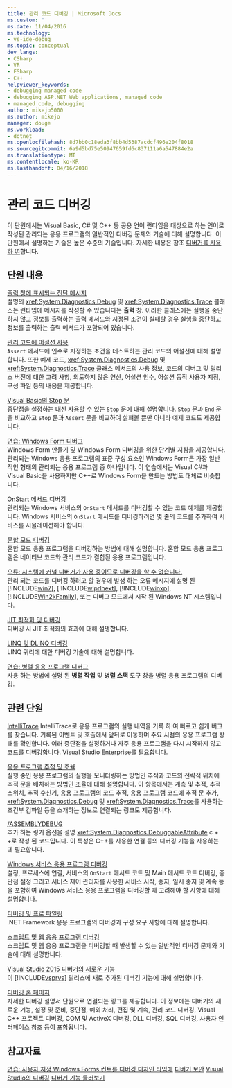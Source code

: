 ```yaml
---
title: 관리 코드 디버깅 | Microsoft Docs
ms.custom: ''
ms.date: 11/04/2016
ms.technology:
- vs-ide-debug
ms.topic: conceptual
dev_langs:
- CSharp
- VB
- FSharp
- C++
helpviewer_keywords:
- debugging managed code
- debugging ASP.NET Web applications, managed code
- managed code, debugging
author: mikejo5000
ms.author: mikejo
manager: douge
ms.workload:
- dotnet
ms.openlocfilehash: 8d7bb0c18eda3f8bb4d5387acdcf496e204f8018
ms.sourcegitcommit: 6a9d5bd75e50947659fd6c837111a6a547884e2a
ms.translationtype: MT
ms.contentlocale: ko-KR
ms.lasthandoff: 04/16/2018
---
```

# <a name="debugging-managed-code"></a>관리 코드 디버깅

이 단원에서는 Visual Basic, C# 및 C++ 등 공용 언어 런타임을 대상으로 하는 언어로 작성된 관리되는 응용 프로그램의 일반적인 디버깅 문제와 기술에 대해 설명합니다. 이 단원에서 설명하는 기술은 높은 수준의 기술입니다. 자세한 내용은 참조 [디버거를 사용 하 여](../debugger/debugger-basics.md)합니다.

## <a name="in-this-section"></a>단원 내용

[출력 창에 표시되는 진단 메시지](../debugger/diagnostic-messages-in-the-output-window.md)  
설명의 <xref:System.Diagnostics.Debug> 및 <xref:System.Diagnostics.Trace> 클래스는 런타임에 메시지를 작성할 수 있습니다는 **출력** 창. 이러한 클래스에는 실행을 중단하지 않고 정보를 출력하는 출력 메서드와 지정된 조건이 실패할 경우 실행을 중단하고 정보를 출력하는 출력 메서드가 포함되어 있습니다.

[관리 코드에 어설션 사용](../debugger/assertions-in-managed-code.md)  
`Assert` 메서드에 인수로 지정하는 조건을 테스트하는 관리 코드의 어설션에 대해 설명합니다. 또한 예제 코드, <xref:System.Diagnostics.Debug> 및 <xref:System.Diagnostics.Trace> 클래스 메서드의 사용 정보, 코드의 디버그 및 릴리스 버전에 대한 고려 사항, 의도하지 않은 연산, 어설션 인수, 어설션 동작 사용자 지정, 구성 파일 등의 내용을 제공합니다.

[Visual Basic의 Stop 문](../debugger/stop-statements-in-visual-basic.md)  
중단점을 설정하는 대신 사용할 수 있는 `Stop` 문에 대해 설명합니다. `Stop` 문과 `End` 문을 비교하고 `Stop` 문과 `Assert` 문을 비교하여 살펴볼 뿐만 아니라 예제 코드도 제공합니다.

[연습: Windows Form 디버그](../debugger/walkthrough-debugging-a-windows-form.md)  
Windows Form 만들기 및 Windows Form 디버깅을 위한 단계별 지침을 제공합니다. 관리되는 Windows 응용 프로그램의 표준 구성 요소인 Windows Form은 가장 일반적인 형태의 관리되는 응용 프로그램 중 하나입니다. 이 연습에서는 Visual C#과 Visual Basic을 사용하지만 C++로 Windows Form을 만드는 방법도 대체로 비슷합니다.

[OnStart 메서드 디버깅](../debugger/how-to-debug-the-onstart-method.md)  
관리되는 Windows 서비스의 `OnStart` 메서드를 디버깅할 수 있는 코드 예제를 제공합니다. Windows 서비스의 `OnStart` 메서드를 디버깅하려면 몇 줄의 코드를 추가하여 서비스를 시뮬레이션해야 합니다.

[혼합 모드 디버깅](../debugger/debugging-mixed-mode-applications.md)  
혼합 모드 응용 프로그램을 디버깅하는 방법에 대해 설명합니다. 혼합 모드 응용 프로그램은 네이티브 코드와 관리 코드가 결합된 응용 프로그램입니다.

[오류: 시스템에 커널 디버거가 사용 중이므로 디버깅을 할 수 없습니다.](../debugger/error-debugging-isn-t-possible-because-a-kernel-debugger-is-enabled-on-the-system.md)  
관리 되는 코드를 디버깅 하려고 할 경우에 발생 하는 오류 메시지에 설명 된 [!INCLUDE[win7](../debugger/includes/win7_md.md)], [!INCLUDE[wiprlhext](../debugger/includes/wiprlhext_md.md)], [!INCLUDE[winxp](../code-quality/includes/winxp_md.md)], [!INCLUDE[Win2kFamily](../code-quality/includes/win2kfamily_md.md)], 또는 디버그 모드에서 시작 된 Windows NT 시스템입니다.

[JIT 최적화 및 디버깅](../debugger/jit-optimization-and-debugging.md)  
디버깅 시 JIT 최적화의 효과에 대해 설명합니다.

[LINQ 및 DLINQ 디버깅](../debugger/debugging-linq.md)  
LINQ 쿼리에 대한 디버깅 기술에 대해 설명합니다.

[연습: 병렬 응용 프로그램 디버그](../debugger/walkthrough-debugging-a-parallel-application.md)  
사용 하는 방법에 설명 된 **병렬 작업** 및 **병렬 스택** 도구 창을 병렬 응용 프로그램의 디버깅.

## <a name="related-sections"></a>관련 단원

[IntelliTrace](../debugger/intellitrace.md) IntelliTrace로 응용 프로그램의 실행 내역을 기록 하 여 빠르고 쉽게 버그를 찾습니다. 기록된 이벤트 및 호출에서 앞뒤로 이동하며 주요 시점의 응용 프로그램 상태를 확인합니다. 여러 중단점을 설정하거나 자주 응용 프로그램을 다시 시작하지 않고 코드를 디버깅합니다. Visual Studio Enterprise를 필요합니다.

[응용 프로그램 추적 및 조율](/dotnet/framework/debug-trace-profile/tracing-and-instrumenting-applications)  
실행 중인 응용 프로그램의 실행을 모니터링하는 방법인 추적과 코드의 전략적 위치에 추적 문을 배치하는 방법인 조율에 대해 설명합니다. 이 항목에서는 계측 및 추적, 추적 스위치, 추적 수신기, 응용 프로그램의 코드 추적, 응용 프로그램 코드에 추적 문 추가, <xref:System.Diagnostics.Debug> 및 <xref:System.Diagnostics.Trace>를 사용하는 조건부 컴파일 등을 소개하는 정보로 연결되는 링크도 제공합니다.

[/ASSEMBLYDEBUG](/cpp/build/reference/assemblydebug-add-debuggableattribute)  
추가 하는 링커 옵션을 설명 <xref:System.Diagnostics.DebuggableAttribute> c + +로 작성 된 코드입니다. 이 특성은 C++를 사용한 연결 등의 디버깅 기능을 사용하는 데 필요합니다.

[Windows 서비스 응용 프로그램 디버깅](/dotnet/framework/windows-services/how-to-debug-windows-service-applications)  
설정, 프로세스에 연결, 서비스의 `OnStart` 메서드 코드 및 Main 메서드 코드 디버깅, 중단점 설정 그리고 서비스 제어 관리자를 사용한 서비스 시작, 중지, 일시 중지 및 계속 등을 포함하여 Windows 서비스 응용 프로그램을 디버깅할 때 고려해야 할 사항에 대해 설명합니다.

[디버깅 및 프로 파일링](/dotnet/framework/debug-trace-profile/index)  
.NET Framework 응용 프로그램의 디버깅과 구성 요구 사항에 대해 설명합니다.

[스크립트 및 웹 응용 프로그램 디버깅](../debugger/debugging-web-applications-and-script.md)  
스크립트 및 웹 응용 프로그램을 디버깅할 때 발생할 수 있는 일반적인 디버깅 문제와 기술에 대해 설명합니다.

[Visual Studio 2015 디버거의 새로운 기능](../debugger/what-s-new-for-the-debugger-in-visual-studio.md)  
이 [!INCLUDE[vsprvs](../code-quality/includes/vsprvs_md.md)] 릴리스에 새로 추가된 디버깅 기능에 대해 설명합니다.

[디버깅 홈 페이지](../debugger/debugger-feature-tour.md)  
자세한 디버깅 설명서 단원으로 연결되는 링크를 제공합니다. 이 정보에는 디버거의 새로운 기능, 설정 및 준비, 중단점, 예외 처리, 편집 및 계속, 관리 코드 디버깅, Visual C++ 프로젝트 디버깅, COM 및 ActiveX 디버깅, DLL 디버깅, SQL 디버깅, 사용자 인터페이스 참조 등이 포함됩니다.

## <a name="see-also"></a>참고자료

[연습: 사용자 지정 Windows Forms 컨트롤 디버깅 디자인 타임에](/dotnet/framework/winforms/controls/walkthrough-debugging-custom-windows-forms-controls-at-design-time)
[디버거 보안](../debugger/debugger-security.md)
[Visual Studio의 디버깅](../debugger/index.md) 
 [ 디버거 기능 둘러보기](../debugger/debugger-feature-tour.md)